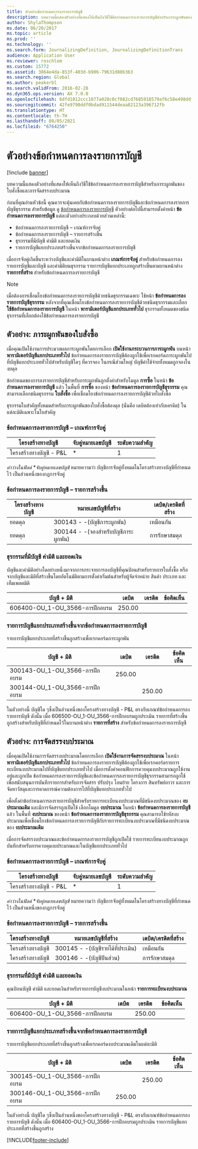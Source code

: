 ```yaml
---
title: ตัวอย่างข้อกำหนดการลงรายการบัญชี
description: บทความนี้แสดงตัวอย่างที่แสดงให้เห็นถึงวิธีใช้ข้อกำหนดการลงรายการบัญชีสำหรับภาระผูกพันของใบสั่งซื้อและการจัดสรรงบประมาณ
author: ShylaThompson
ms.date: 06/20/2017
ms.topic: article
ms.prod: ''
ms.technology: ''
ms.search.form: JournalizingDefinition, JournalizingDefinitionTrans
audience: Application User
ms.reviewer: roschlom
ms.custom: 15772
ms.assetid: 3864e4da-853f-403d-b906-79631d80b363
ms.search.region: Global
ms.author: peakerbl
ms.search.validFrom: 2016-02-28
ms.dyn365.ops.version: AX 7.0.0
ms.openlocfilehash: 6dfd1012ccc1077a028c0cf082cd7685918579af6c58e498ddfa7f4dc9897c62
ms.sourcegitcommit: 42fe9790ddf0bdad911544deaa82123a396712fb
ms.translationtype: HT
ms.contentlocale: th-TH
ms.lasthandoff: 08/05/2021
ms.locfileid: "6764250"
---
```

# <a name="posting-definition-examples"></a>ตัวอย่างข้อกำหนดการลงรายการบัญชี

[!include [banner](../includes/banner.md)]

บทความนี้แสดงตัวอย่างที่แสดงให้เห็นถึงวิธีใช้ข้อกำหนดการลงรายการบัญชีสำหรับภาระผูกพันของใบสั่งซื้อและการจัดสรรงบประมาณ

ก่อนที่คุณอ่านหัวข้อนี้ คุณควรจะคุ้นเคยกับข้อกำหนดการลงรายการบัญชีและข้อกำหนดการลงรายการบัญชีธุรกรรม สำหรับข้อมูล ดู [ข้อกำหนดการลงรายการบัญชี](posting-definitions.md) ตัวอย่างต่อไปนี้สามารถตั้งค่าหน้า **ข้อกำหนดการลงรายการบัญชี** แต่ละตัวอย่างประกอบด้วยส่วนเหล่านี้:

-   ข้อกำหนดการลงรายการบัญชี – เกณฑ์การจับคู่
-   ข้อกำหนดการลงรายการบัญชี – รายการสร้างขึ้น
-   ธุรกรรมที่มีบัญชี ค่ามิติ และยอดเงิน
-   รายการบัญชีแยกประเภทสร้างขึ้นจากข้อกำหนดการลงรายการบัญชี

เมื่อการจับคู่เกิดขึ้นระหว่างบัญชีและค่ามิติในบานหน้าต่าง **เกณฑ์การจับคู่** สำหรับข้อกำหนดการลงรายการบัญชีและบัญชี และค่ามิติบนธุรกรรม รายการบัญชีแยกประเภทถูกสร้างขึ้นตามบานหน้าต่าง **รายการที่สร้าง** สำหรับข้อกำหนดการลงรายการบัญชี 
> [!NOTE]
> เมื่อต้องการเชื่อมโยงข้อกำหนดการลงรายการบัญชีด้วยชนิดธุรกรรมเฉพาะ ใช้หน้า **ข้อกำหนดการลงรายการบัญชีธุรกรรม** หลังจากที่คุณเชื่อมโยงข้อกำหนดการลงรายการบัญชีด้วยชนิดธุรกรรมและเลือก **ใช้ข้อกำหนดการลงรายการบัญชี** ในหน้า **พารามิเตอร์บัญชีแยกประเภททั่วไป** ธุรกรรมทั้งหมดของชนิดธุรกรรมที่เลือกต้องใช้ข้อกำหนดการลงรายการบัญชี

## <a name="example-purchase-order-encumbrances"></a>ตัวอย่าง: ภาระผูกพันของใบสั่งซื้อ
เมื่อคุณเปิดใช้งานการประมวลผลภาระผูกพันโดยการเลือก **เปิดใช้งานกระบวนการภาระผูกพัน** บนหน้า **พารามิเตอร์บัญชีแยกประเภททั่วไป** ข้อกำหนดการลงรายการบัญชีต้องถูกใช้เพื่อเรกคอร์ดภาระผูกพันไปที่บัญชีแยกประเภททั่วไปสำหรับบัญชีใดๆ ที่ควรจอง ในกรณีส่วนใหญ่ บัญชีค่าใช้จ่ายทั้งหมดถูกจองในงบดุล 

ข้อกำหนดของการลงรายการบัญชีสำหรับภาระผูกพันถูกตั้งค่าสำหรับโมดูล **การซื้อ** ในหน้า **ข้อกำหนดการลงรายการบัญชี** แล้ว ในพื้นที่ **การซื้อ** ของหน้า **ข้อกำหนดการลงรายการบัญชีธุรกรรม** คุณสามารถเลือกชนิดธุรกรรม **ใบสั่งซื้อ** เพื่อเชื่อมโยงข้อกำหนดการลงรายการบัญชีด้วยใบสั่งซื้อ 

ธุรกรรมใบสำคัญทั้งหมดสำหรับภาระผูกพันของใบสั่งซื้อต้องดุล (นั่นคือ เดบิตต้องเท่ากับเครดิต) ในแต่ละมิติเฉพาะในใบสำคัญ

### <a name="posting-definition--match-criteria"></a>ข้อกำหนดการลงรายการบัญชี – เกณฑ์การจับคู่

| โครงสร้างทางบัญชี       | จับคู่หมายเลขบัญชี | ระดับความสำคัญ  |
|-------------------------|----------------------|----------|
| โครงสร้างทางบัญชี - P&L | \*                   | 1        |

<em>ค่าว่างในฟิลด์ **จับคู่หมายเลขบัญชี</em>* หมายความว่า บัญชีการจับคู่ทั้งหมดในโครงสร้างทางบัญชีที่กำหนดไว้ เป็นส่วนหนึ่งของกฎการจับคู่

### <a name="posting-definition--generated-entries"></a>ข้อกำหนดการลงรายการบัญชี – รายการสร้างขึ้น

| โครงสร้างทางบัญชี | หมายเลขบัญชีที่สร้าง                    | เดบิต/เครดิตที่สร้าง |
|-------------------|---------------------------------------------|------------------------|
| ยอดดุล           | 300143 - -(บัญชีภาระผูกพัน)             | เหมือนกัน                   |
| ยอดดุล           | 300144 - -(จองสำหรับบัญชีภาระผูกพัน) | การรักษาสมดุล              |

### <a name="transactions-with-the-accounts-dimension-values-and-amounts"></a>ธุรกรรมที่มีบัญชี ค่ามิติ และยอดเงิน

บัญชีและค่ามิติอย่างใดอย่างหนึ่งมาจากการกระจายการลงบัญชีที่คุณป้อนสำหรับรายการใบสั่งซื้อ หรือจากบัญชีและมิติที่สร้างขึ้นโดยอัตโนมัติตามการตั้งค่าเริ่มต้นสำหรับผู้จัดจำหน่าย สินค้า ประเภท และเท็มเพลตมิติ

| บัญชี + มิติ           | เดบิต  | เครดิต | ข้อคิดเห็น |
|--------------------------------|--------|--------|---------|
| 606400-OU\_1-OU\_3566-การฝึกอบรม | 250.00 |        |         |

### <a name="ledger-entries-generated-from-the-posting-definition"></a>รายการบัญชีแยกประเภทสร้างขึ้นจากข้อกำหนดการลงรายการบัญชี

รายการบัญชีแยกประเภทที่สร้างขึ้นถูกสร้างเพื่อเรกคอร์ดภาระผูกพัน

| บัญชี + มิติ           | เดบิต  | เครดิต | ข้อคิดเห็น |
|--------------------------------|--------|--------|---------|
| 300143-OU\_1-OU\_3566-การฝึกอบรม | 250.00 |        |         |
| 300144-OU\_1-OU\_3566-การฝึกอบรม |        | 250.00 |         |

ในตัวอย่างนี้ บัญชีใด ๆซึ่งเป็นส่วนหนึ่งของโครงสร้างทางบัญชี - P&L ตรงกับเกณฑ์ข้อกำหนดการลงรายการบัญชี ดังนั้น เมื่อ 606500-OU\_1-OU\_3566-การฝึกอบรมถูกประเมิน รายการที่สร้างขึ้นถูกสร้างสำหรับบัญชีที่กำหนดไว้ในบานหน้าต่าง **รายการที่สร้าง** สำหรับข้อกำหนดการลงรายการบัญชี

## <a name="example-budget-appropriations"></a>ตัวอย่าง: การจัดสรรงบประมาณ
เมื่อคุณเปิดใช้งานการจัดสรรงบประมาณโดยการเลือก **เปิดใช้งานการจัดสรรงบประมาณ** ในหน้า **พารามิเตอร์บัญชีแยกประเภททั่วไป** ข้อกำหนดการลงรายการบัญชีต้องถูกใช้เพื่อเรกคอร์ดรายการทะเบียนงบประมาณไปที่บัญชีแยกประเภททั่วไป เมื่อการตั้งค่าคอนฟิกการควบคุมงบประมาณถูกใช้งานอยู่และถูกเปิด ข้อกำหนดการลงรายการบัญชีและข้อกำหนดการลงรายการบัญชีธุรกรรมสามารถถูกใช้เพื่อสนับสนุนการบันทึกรายการสำหรับการจัดสรร ปรับปรุง โอนย้าย โครงการ สินทรัพย์ถาวร และการจัดหาวัสดุและการคาดการณ์ความต้องการไปที่บัญชีแยกประเภททั่วไป 

เพื่อตั้งค่าข้อกำหนดการลงรายการบัญชีสำหรับรายการทะเบียนงบประมาณที่มีชนิดงบประมาณของ **งบประมาณเดิม** และมีการจัดสรรถูกเปิดใช้ เลือกโมดูล **งบประมาณ** ในหน้า **ข้อกำหนดการลงรายการบัญชี** แล้ว ในพื้นที่ **งบประมาณ** ของหน้า **ข้อกำหนดการลงรายการบัญชีธุรกรรม** คุณสามารถใช้รหัสงบประมาณเพื่อเชื่อมโยงข้อกำหนดการลงรายการบัญชีกับรายการทะเบียนงบประมาณที่มีชนิดงบประมาณของ **งบประมาณเดิม** 

เมื่อการจัดสรรงบประมาณและข้อกำหนดการลงรายการบัญชีถูกเปิดใช้ รายการทะเบียนงบประมาณถูกบันทึกสำหรับการควบคุมงบประมาณและในบัญชีแยกประเภททั่วไป

### <a name="posting-definition--match-criteria"></a>ข้อกำหนดการลงรายการบัญชี – เกณฑ์การจับคู่

| โครงสร้างทางบัญชี       | จับคู่หมายเลขบัญชี | ระดับความสำคัญ  |
|-------------------------|----------------------|----------|
| โครงสร้างทางบัญชี - P&L | \*                   | 1        |

<em>ค่าว่างในฟิลด์ **จับคู่หมายเลขบัญชี</em>* หมายความว่า บัญชีการจับคู่ทั้งหมดในโครงสร้างทางบัญชีที่กำหนดไว้ เป็นส่วนหนึ่งของกฎการจับคู่

### <a name="posting-definition--generated-entries"></a>ข้อกำหนดการลงรายการบัญชี – รายการสร้างขึ้น

| โครงสร้างทางบัญชี | หมายเลขบัญชีที่สร้าง              | เดบิต/เครดิตที่สร้าง |
|-------------------|---------------------------------------|------------------------|
| โครงสร้างทางบัญชี | 300145 - -(บัญชีรายได้ที่ประเมิน) | เหมือนกัน                   |
| โครงสร้างทางบัญชี | 300146 - -(บัญชีปันส่วน)     | การรักษาสมดุล              |

### <a name="transactions-with-the-accounts-dimension-values-and-amounts"></a>ธุรกรรมที่มีบัญชี ค่ามิติ และยอดเงิน

คุณป้อนบัญชี ค่ามิติ และยอดเงินสำหรับรายการบัญชีงบประมาณในหน้า **รายการทะเบียนงบประมาณ**

| บัญชี + มิติ           | เดบิต | เครดิต | ข้อคิดเห็น |
|--------------------------------|-------|--------|---------|
| 606400-OU\_1-OU\_3566-การฝึกอบรม |       | 250.00 |         |

### <a name="ledger-entries-generated-from-the-posting-definition"></a>รายการบัญชีแยกประเภทสร้างขึ้นจากข้อกำหนดการลงรายการบัญชี

รายการบัญชีแยกประเภทที่สร้างขึ้นถูกสร้างเพื่อเรกคอร์ดงบประมาณเดิมในแต่ละมิติ

| บัญชี + มิติ           | เดบิต  | เครดิต | ข้อคิดเห็น |
|--------------------------------|--------|--------|---------|
| 300145-OU\_1-OU\_3566-การฝึกอบรม |        | 250.00 |         |
| 300146-OU\_1-OU\_3566-การฝึกอบรม | 250.00 |        |         |

ในตัวอย่างนี้ บัญชีใด ๆซึ่งเป็นส่วนหนึ่งของโครงสร้างทางบัญชี - P&L ตรงกับเกณฑ์ข้อกำหนดการลงรายการบัญชี ดังนั้น เมื่อ 606400-OU\_1-OU\_3566-การฝึกอบรมถูกประเมิน รายการบัญชีแยกประเภทที่สร้างขึ้นถูกสร้าง







[!INCLUDE[footer-include](../../includes/footer-banner.md)]